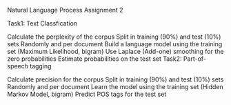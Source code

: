 Natural Language Process Assignment 2

Task1: Text Classfication

Calculate the perplexity of the corpus
Split in training (90%) and test (10%) sets
Randomly and per document
Build a language model using the training set (Maximum Likelihood, bigram)
Use Laplace (Add-one) smoothing for the zero probabilities Estimate probabilities on the test set
Task2: Part-of-speech tagging

Calculate precision for the corpus
Split in training (90%) and test (10%) sets
Randomly and per document
Learn the model using the training set (Hidden Markov Model, bigram)
Predict POS tags for the test set
